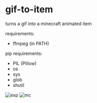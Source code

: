 # gif-to-item
turns a gif into a minecraft animated item

requirements:
* ffmpeg (in PATH)

pip requirements:
* PIL (Pillow)
* os
* sys
* glob
* shutil

![exp](https://files.catbox.moe/gwttyr.gif)
![mc](https://files.catbox.moe/h40ovh.gif)
